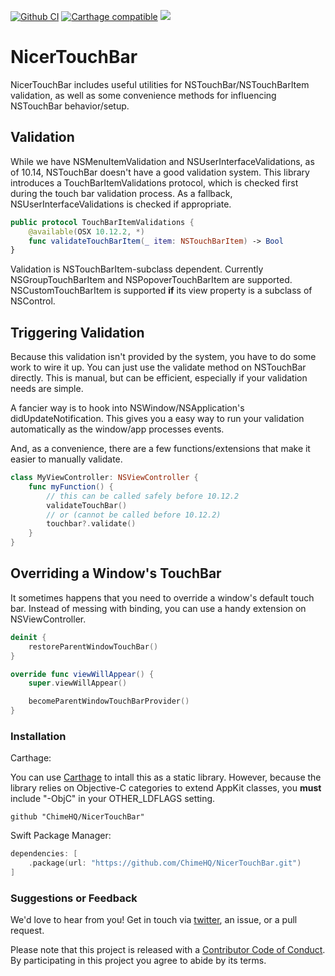 [![Github CI](https://github.com/ChimeHQ/NicerTouchBar/workflows/CI/badge.svg)](https://github.com/ChimeHQ/NicerTouchBar/actions)
[![Carthage compatible](https://img.shields.io/badge/Carthage-compatible-4BC51D.svg)](https://github.com/Carthage/Carthage)
![](https://img.shields.io/badge/Swift-5.0-orange.svg)

# NicerTouchBar

NicerTouchBar includes useful utilities for NSTouchBar/NSTouchBarItem validation, as well as some convenience methods for influencing NSTouchBar behavior/setup.

## Validation

While we have NSMenuItemValidation and NSUserInterfaceValidations, as of 10.14, NSTouchBar doesn't have a good validation system. This library introduces a TouchBarItemValidations protocol, which is checked first during the touch bar validation process. As a fallback, NSUserInterfaceValidations is checked if appropriate.

```swift
public protocol TouchBarItemValidations {
    @available(OSX 10.12.2, *)
    func validateTouchBarItem(_ item: NSTouchBarItem) -> Bool
}
```

Validation is NSTouchBarItem-subclass dependent. Currently NSGroupTouchBarItem and NSPopoverTouchBarItem are supported. NSCustomTouchBarItem is supported **if** its view property is a subclass of NSControl.

## Triggering Validation

Because this validation isn't provided by the system, you have to do some work to wire it up. You can just use the validate method on NSTouchBar directly. This is manual, but can be efficient, especially if your validation needs are simple.

A fancier way is to hook into NSWindow/NSApplication's didUpdateNotification. This gives you a easy way to run your validation automatically as the window/app processes events.

And, as a convenience, there are a few functions/extensions that make it easier to manually validate.

```swift
class MyViewController: NSViewController {
    func myFunction() {
        // this can be called safely before 10.12.2
        validateTouchBar()
        // or (cannot be called before 10.12.2)
        touchbar?.validate()
    }
}
```

## Overriding a Window's TouchBar

It sometimes happens that you need to override a window's default touch bar. Instead of messing with binding, you can use a handy extension on NSViewController.

```swift
deinit {
    restoreParentWindowTouchBar()
}

override func viewWillAppear() {
    super.viewWillAppear()

    becomeParentWindowTouchBarProvider()
}
```

### Installation

Carthage:

You can use [Carthage](https://github.com/Carthage/Carthage) to intall this as a static library. However, because the library relies on Objective-C categories to extend AppKit classes, you **must** include "-ObjC" in your OTHER_LDFLAGS setting.

```
github "ChimeHQ/NicerTouchBar"
```

Swift Package Manager:

```swift
dependencies: [
    .package(url: "https://github.com/ChimeHQ/NicerTouchBar.git")
]
```

### Suggestions or Feedback

We'd love to hear from you! Get in touch via [twitter](https://twitter.com/chimehq), an issue, or a pull request.

Please note that this project is released with a [Contributor Code of Conduct](CODE_OF_CONDUCT.md). By participating in this project you agree to abide by its terms.
